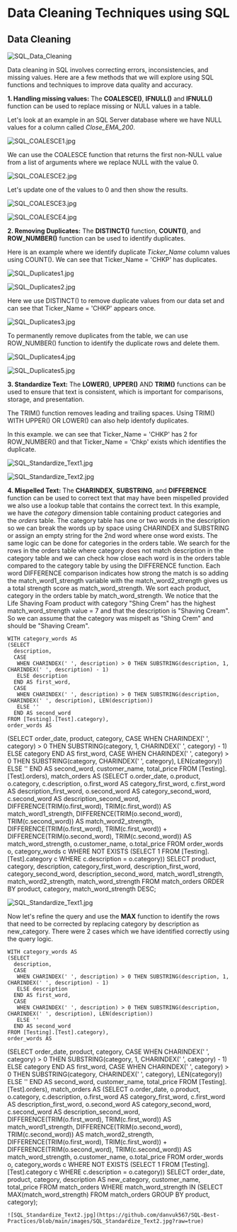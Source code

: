 # Data Cleaning Techniques using SQL

## Data Cleaning

![SQL_Data_Cleaning](https://github.com/danvuk567/SQL-Best-Practices/blob/main/images/SQL_Data_Cleaning.jpg?raw=true)

Data cleaning in SQL involves correcting errors, inconsistencies, and missing values. Here are a few methods that we will explore using SQL functions and techniques to improve data quality and accuracy.

**1. Handling missing values:** The **COALESCE()**, **IFNULL()** and **IFNULL()** function can be used to replace missing or NULL values in a table.

Let's look at an example in an SQL Server database where we have NULL values for a column called *Close_EMA_200*.

![SQL_COALESCE1.jpg](https://github.com/danvuk567/SQL-Best-Practices/blob/main/images/SQL_COALESCE1.jpg?raw=true)

We can use the COALESCE function that returns the first non-NULL value from a list of arguments where we replace NULL with the value 0.

![SQL_COALESCE2.jpg](https://github.com/danvuk567/SQL-Best-Practices/blob/main/images/SQL_COALESCE2.jpg?raw=true)

Let's update one of the values to 0 and then show the results.

![SQL_COALESCE3.jpg](https://github.com/danvuk567/SQL-Best-Practices/blob/main/images/SQL_COALESCE3.jpg?raw=true)

![SQL_COALESCE4.jpg](https://github.com/danvuk567/SQL-Best-Practices/blob/main/images/SQL_COALESCE4.jpg?raw=true)

**2. Removing Duplicates:** The **DISTINCT()** function, **COUNT()**, and **ROW_NUMBER()** function can be used to identify duplicates.

Here is an example where we identify duplicate *Ticker_Name* column values using COUNT(). We can see that Ticker_Name = 'CHKP' has duplicates.

![SQL_Duplicates1.jpg](https://github.com/danvuk567/SQL-Best-Practices/blob/main/images/SQL_Duplicates1.jpg?raw=true)

![SQL_Duplicates2.jpg](https://github.com/danvuk567/SQL-Best-Practices/blob/main/images/SQL_Duplicates2.jpg?raw=true)

Here we use DISTINCT() to remove duplicate values from our data set and can see that Ticker_Name = 'CHKP' appears once.

![SQL_Duplicates3.jpg](https://github.com/danvuk567/SQL-Best-Practices/blob/main/images/SQL_Duplicates3.jpg?raw=true)

To permanently remove duplicates from the table, we can use ROW_NUMBER() function to identify the duplicate rows and delete them.

![SQL_Duplicates4.jpg](https://github.com/danvuk567/SQL-Best-Practices/blob/main/images/SQL_Duplicates4.jpg?raw=true)

![SQL_Duplicates5.jpg](https://github.com/danvuk567/SQL-Best-Practices/blob/main/images/SQL_Duplicates5.jpg?raw=true)

**3. Standardize Text:** The **LOWER()**, **UPPER()** AND **TRIM()** functions can be used to ensure that text is consistent, which is important for comparisons, storage, and presentation.

The TRIM() function removes leading and trailing spaces. Using TRIM() WITH UPPER() OR LOWER() can also help identofy duplicates.

In this example. we can see that Ticker_Name = 'CHKP' has 2 for ROW_NUMBER() and that Ticker_Name = 'Chkp' exists which identifies the duplicate.

![SQL_Standardize_Text1.jpg](https://github.com/danvuk567/SQL-Best-Practices/blob/main/images/SQL_Standardize_Text1.jpg?raw=true)

![SQL_Standardize_Text2.jpg](https://github.com/danvuk567/SQL-Best-Practices/blob/main/images/SQL_Standardize_Text2.jpg?raw=true)

**4. Mispelled Text:** The **CHARINDEX**, **SUBSTRING**, and **DIFFERENCE** function can be used to correct text that may have been mispelled provided we also use a lookup table that contains the correct text. In this example, we have the *category* dimension table containing product categories and the *orders* table. The category table has one or two words in the description so we can break the words up by space using CHARINDEX and SUBSTRING or assign an empty string for the 2nd word where onse word exists. The same logic can be done for categories in the orders table. We search for the rows in the orders table where category does not match description in the category table and we can check how close each word is in the orders table compared to the category table by using the DIFFERENCE function. Each word DIFFERENCE comparison indicates how strong the match is so adding the match_word1_strength variable with the match_word2_strength gives us a total strength score as match_word_strength. We sort each product, category in the orders table by match_word_strength. We notice that the Life Shaving Foam product with category "Shing Crem" has the highest match_word_strength value = 7 and that the description is "Shaving Cream". So we can assume that the category was mispelt as "Shing Crem" and should be "Shaving Cream".

    WITH category_words AS
    (SELECT
      description,
      CASE 
       WHEN CHARINDEX(' ', description) > 0 THEN SUBSTRING(description, 1, CHARINDEX(' ', description) - 1)
       ELSE description
      END AS first_word,
      CASE 
       WHEN CHARINDEX(' ', description) > 0 THEN SUBSTRING(description, CHARINDEX(' ', description), LEN(description))
       ELSE ''
      END AS second_word
    FROM [Testing].[Test].category),
    order_words AS
   (SELECT
     order_date, 
     product,
    category,
    CASE 
     WHEN CHARINDEX(' ', category) > 0 THEN SUBSTRING(category, 1, CHARINDEX(' ', category) - 1)
     ELSE category
    END AS first_word,
    CASE 
     WHEN CHARINDEX(' ', category) > 0 THEN SUBSTRING(category, CHARINDEX(' ', category), LEN(category))
     ELSE ''
    END AS second_word,
    customer_name, 
    total_price
   FROM [Testing].[Test].orders),
   match_orders AS
   (SELECT
     o.order_date,
     o.product,
     o.category,
     c.description,
     o.first_word AS category_first_word,
     c.first_word AS description_first_word,
     o.second_word AS category_second_word,
     c.second_word AS description_second_word,
     DIFFERENCE(TRIM(o.first_word), TRIM(c.first_word)) AS match_word1_strength,
     DIFFERENCE(TRIM(o.second_word), TRIM(c.second_word)) AS match_word2_strength,
     DIFFERENCE(TRIM(o.first_word), TRIM(c.first_word)) + DIFFERENCE(TRIM(o.second_word), TRIM(c.second_word)) AS match_word_strength,
     o.customer_name, 
     o.total_price
    FROM order_words o, category_words c
    WHERE NOT EXISTS (SELECT 1 FROM [Testing].[Test].category c WHERE c.description = o.category))
    SELECT
     product,
     category,
     description,
     category_first_word,
     description_first_word,
     category_second_word,
     description_second_word,
     match_word1_strength,
     match_word2_strength,
     match_word_strength
    FROM match_orders
    ORDER BY product, category, match_word_strength DESC;

![SQL_Standardize_Text1.jpg](https://github.com/danvuk567/SQL-Best-Practices/blob/main/images/SQL_Standardize_Text1.jpg?raw=true)

Now let's refine the query and use the **MAX** function to identify the rows that need to be corrected by replacing category by description as new_category. There were 2 cases which we have identified correctly using the query logic.

    WITH category_words AS
    (SELECT
      description,
      CASE 
       WHEN CHARINDEX(' ', description) > 0 THEN SUBSTRING(description, 1, CHARINDEX(' ', description) - 1)
       ELSE description
      END AS first_word,
      CASE 
       WHEN CHARINDEX(' ', description) > 0 THEN SUBSTRING(description, CHARINDEX(' ', description), LEN(description))
       ELSE ''
      END AS second_word
    FROM [Testing].[Test].category),
    order_words AS
   (SELECT
     order_date, 
     product,
    category,
    CASE 
     WHEN CHARINDEX(' ', category) > 0 THEN SUBSTRING(category, 1, CHARINDEX(' ', category) - 1)
     ELSE category
    END AS first_word,
    CASE 
     WHEN CHARINDEX(' ', category) > 0 THEN SUBSTRING(category, CHARINDEX(' ', category), LEN(category))
     ELSE ''
    END AS second_word,
    customer_name, 
    total_price
   FROM [Testing].[Test].orders),
   match_orders AS
   (SELECT
     o.order_date,
     o.product,
     o.category,
     c.description,
     o.first_word AS category_first_word,
     c.first_word AS description_first_word,
     o.second_word AS category_second_word,
     c.second_word AS description_second_word,
     DIFFERENCE(TRIM(o.first_word), TRIM(c.first_word)) AS match_word1_strength,
     DIFFERENCE(TRIM(o.second_word), TRIM(c.second_word)) AS match_word2_strength,
     DIFFERENCE(TRIM(o.first_word), TRIM(c.first_word)) + DIFFERENCE(TRIM(o.second_word), TRIM(c.second_word)) AS match_word_strength,
     o.customer_name, 
     o.total_price
    FROM order_words o, category_words c
    WHERE NOT EXISTS (SELECT 1 FROM [Testing].[Test].category c WHERE c.description = o.category))
    SELECT
     order_date,
     product,
     category,
     description AS new_category,
     customer_name, 
     total_price
    FROM match_orders
    WHERE match_word_strength IN (SELECT MAX(match_word_strength) FROM match_orders GROUP BY product, category);

    ![SQL_Standardize_Text2.jpg](https://github.com/danvuk567/SQL-Best-Practices/blob/main/images/SQL_Standardize_Text2.jpg?raw=true)

